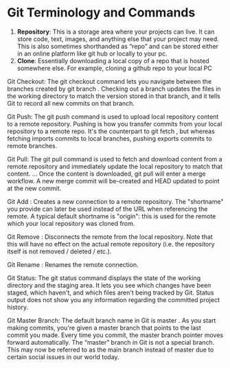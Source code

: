# Git Terminology and Commands
1. **Repository**: This is a storage area where your projects can live. It can store code, text, images, and anything else that your project may need. This is also sometimes shorthanded as “repo” and can be stored either in an online platform like git hub or locally to your pc.
2. **Clone**: Essentially downloading a local copy of a repo that is hosted somewhere else. For example, cloning a github repo to your local PC


Git Checkout: 
The git checkout command lets you navigate between the branches created by git branch . Checking out a branch updates the files in the working directory to match the version stored in that branch, and it tells Git to record all new commits on that branch.

Git Push: The git push command is used to upload local repository content to a remote repository. Pushing is how you transfer commits from your local repository to a remote repo. It's the counterpart to git fetch , but whereas fetching imports commits to local branches, pushing exports commits to remote branches.

Git Pull: The git pull command is used to fetch and download content from a remote repository and immediately update the local repository to match that content. ... Once the content is downloaded, git pull will enter a merge workflow. A new merge commit will be-created and HEAD updated to point at the new commit.

Git Add <shortname> <url>: Creates a new connection to a remote repository. The "shortname" you provide can later be used instead of the URL when referencing the remote. A typical default shortname is "origin": this is used for the remote which your local repository was cloned from.

Git Remove <name>: Disconnects the remote from the local repository. Note that this will have no effect on the actual remote repository (i.e. the repository itself is not removed / deleted / etc.).

Git Rename <old-name> <new-name>: Renames the remote connection.

Git Status: The git status command displays the state of the working directory and the staging area. It lets you see which changes have been staged, which haven't, and which files aren't being tracked by Git. Status output does not show you any information regarding the committed project history.
 
Git Master Branch: The default branch name in Git is master . As you start making commits, you're given a master branch that points to the last commit you made. Every time you commit, the master branch pointer moves forward automatically. The “master” branch in Git is not a special branch. This may now be referred to as the main branch instead of master due to certain social issues in our world today.